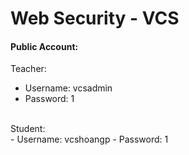 # Web Security - VCS <br/>
#### Public Account: <br/>
Teacher: <br/>
- Username: vcsadmin
- Password: 1
<br/>
Student: <br/>
- Username: vcshoangp
- Password: 1
